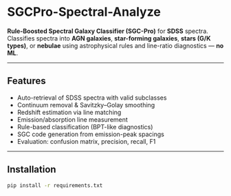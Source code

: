 # SGCPro-Spectral-Analyze

**Rule-Boosted Spectral Galaxy Classifier (SGC-Pro)** for **SDSS** spectra.  
Classifies spectra into **AGN galaxies**, **star-forming galaxies**, **stars (G/K types)**, or **nebulae** using astrophysical rules and line-ratio diagnostics — **no ML**.

---

## Features
- Auto-retrieval of SDSS spectra with valid subclasses  
- Continuum removal & Savitzky–Golay smoothing  
- Redshift estimation via line matching  
- Emission/absorption line measurement  
- Rule-based classification (BPT-like diagnostics)  
- SGC code generation from emission-peak spacings  
- Evaluation: confusion matrix, precision, recall, F1

---

## Installation
```bash
pip install -r requirements.txt
